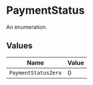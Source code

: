 # PaymentStatus

An enumeration.


## Values

| Name                | Value               |
| ------------------- | ------------------- |
| `PaymentStatusZero` | 0                   |